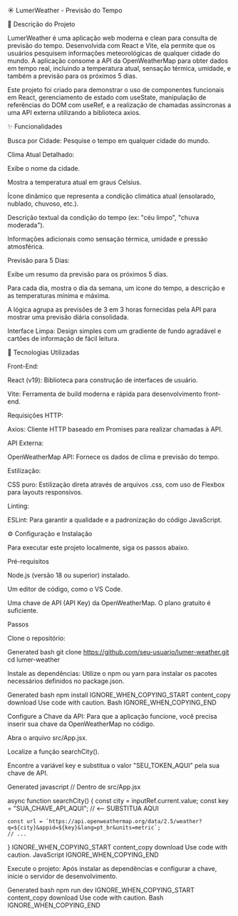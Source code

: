 ☀️ LumerWeather - Previsão do Tempo

📜 Descrição do Projeto

LumerWeather é uma aplicação web moderna e clean para consulta de previsão do tempo. Desenvolvida com React e Vite, ela permite que os usuários pesquisem informações meteorológicas de qualquer cidade do mundo. A aplicação consome a API da OpenWeatherMap para obter dados em tempo real, incluindo a temperatura atual, sensação térmica, umidade, e também a previsão para os próximos 5 dias.

Este projeto foi criado para demonstrar o uso de componentes funcionais em React, gerenciamento de estado com useState, manipulação de referências do DOM com useRef, e a realização de chamadas assíncronas a uma API externa utilizando a biblioteca axios.

✨ Funcionalidades

Busca por Cidade: Pesquise o tempo em qualquer cidade do mundo.

Clima Atual Detalhado:

Exibe o nome da cidade.

Mostra a temperatura atual em graus Celsius.

Ícone dinâmico que representa a condição climática atual (ensolarado, nublado, chuvoso, etc.).

Descrição textual da condição do tempo (ex: "céu limpo", "chuva moderada").

Informações adicionais como sensação térmica, umidade e pressão atmosférica.

Previsão para 5 Dias:

Exibe um resumo da previsão para os próximos 5 dias.

Para cada dia, mostra o dia da semana, um ícone do tempo, a descrição e as temperaturas mínima e máxima.

A lógica agrupa as previsões de 3 em 3 horas fornecidas pela API para mostrar uma previsão diária consolidada.

Interface Limpa: Design simples com um gradiente de fundo agradável e cartões de informação de fácil leitura.

🚀 Tecnologias Utilizadas

Front-End:

React (v19): Biblioteca para construção de interfaces de usuário.

Vite: Ferramenta de build moderna e rápida para desenvolvimento front-end.

Requisições HTTP:

Axios: Cliente HTTP baseado em Promises para realizar chamadas à API.

API Externa:

OpenWeatherMap API: Fornece os dados de clima e previsão do tempo.

Estilização:

CSS puro: Estilização direta através de arquivos .css, com uso de Flexbox para layouts responsivos.

Linting:

ESLint: Para garantir a qualidade e a padronização do código JavaScript.

⚙️ Configuração e Instalação

Para executar este projeto localmente, siga os passos abaixo.

Pré-requisitos

Node.js (versão 18 ou superior) instalado.

Um editor de código, como o VS Code.

Uma chave de API (API Key) da OpenWeatherMap. O plano gratuito é suficiente.

Passos

Clone o repositório:

Generated bash
git clone https://github.com/seu-usuario/lumer-weather.git
cd lumer-weather


Instale as dependências:
Utilize o npm ou yarn para instalar os pacotes necessários definidos no package.json.

Generated bash
npm install
IGNORE_WHEN_COPYING_START
content_copy
download
Use code with caution.
Bash
IGNORE_WHEN_COPYING_END

Configure a Chave da API:
Para que a aplicação funcione, você precisa inserir sua chave da OpenWeatherMap no código.

Abra o arquivo src/App.jsx.

Localize a função searchCity().

Encontre a variável key e substitua o valor "SEU_TOKEN_AQUI" pela sua chave de API.

Generated javascript
// Dentro de src/App.jsx

async function searchCity() {
    const city = inputRef.current.value;
    const key = "SUA_CHAVE_API_AQUI"; // <-- SUBSTITUA AQUI

    const url = `https://api.openweathermap.org/data/2.5/weather?q=${city}&appid=${key}&lang=pt_br&units=metric`;
    // ...
}
IGNORE_WHEN_COPYING_START
content_copy
download
Use code with caution.
JavaScript
IGNORE_WHEN_COPYING_END

Execute o projeto:
Após instalar as dependências e configurar a chave, inicie o servidor de desenvolvimento.

Generated bash
npm run dev
IGNORE_WHEN_COPYING_START
content_copy
download
Use code with caution.
Bash
IGNORE_WHEN_COPYING_END
